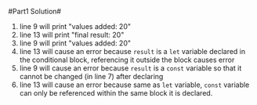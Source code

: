 #Part1 Solution#

1. line 9 will print "values added: 20"
2. line 13 will print "final result: 20"
3. line 9 will print "values added: 20"
4. line 13 will cause an error because `result` is a `let` variable declared in the conditional block, referencing it outside the block causes error
5. line 9 will cause an error because `result` is a `const` variable so that it cannot be changed (in line 7) after declaring
6. line 13 will cause an error because same as `let` variable, `const` variable can only be referenced within the same block it is declared.

